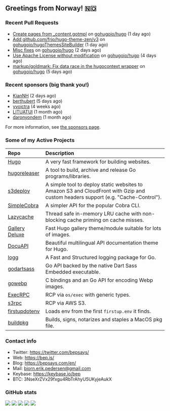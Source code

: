 ## Greetings from Norway! 🇳🇴

### Recent Pull Requests

- [Create pages from _content.gotmpl](https://github.com/gohugoio/hugo/pull/12440) on [gohugoio/hugo](https://github.com/gohugoio/hugo) (1 day ago)
- [Add github.com/frjo/hugo-theme-zen/v3](https://github.com/gohugoio/hugoThemesSiteBuilder/pull/456) on [gohugoio/hugoThemesSiteBuilder](https://github.com/gohugoio/hugoThemesSiteBuilder) (1 day ago)
- [Misc fixes](https://github.com/gohugoio/hugo/pull/12431) on [gohugoio/hugo](https://github.com/gohugoio/hugo) (2 days ago)
- [Use Apache License without modification](https://github.com/gohugoio/hugo/pull/12416) on [gohugoio/hugo](https://github.com/gohugoio/hugo) (4 days ago)
- [markup/goldmark: Fix data race in the hugocontext wrapper](https://github.com/gohugoio/hugo/pull/12413) on [gohugoio/hugo](https://github.com/gohugoio/hugo) (5 days ago)

### Recent sponsors (big thank you!)

- [KianNH](https://github.com/KianNH) (2 days ago)
- [berthubert](https://github.com/berthubert) (5 days ago)
- [yvoictra](https://github.com/yvoictra) (4 weeks ago)
- [LITUATUI](https://github.com/LITUATUI) (1 month ago)
- [daronyondem](https://github.com/daronyondem) (1 month ago)

For more information, see [the sponsors page](https://github.com/sponsors/bep/).

### Some of my Active Projects

| Repo  | Description |
| :---------------------------------------- | :------------------------------------------- |
| [Hugo](https://github.com/gohugoio/hugo)|A very fast framework for building websites. |
| [hugoreleaser](https://github.com/gohugoio/hugoreleaser)| A tool to build, archive and release Go programs/libraries.  |
| [s3deploy](https://github.com/bep/s3deploy)| A simple tool to deploy static websites to Amazon S3 and CloudFront with Gzip and custom headers support (e.g. "Cache-Control").|
| [SimpleCobra](https://github.com/bep/simplecobra)|A simpler API for the popular Cobra CLI.|
| [Lazycache](https://github.com/bep/lazycache)| Thread safe in-memory LRU cache with non-blocking cache priming on cache misses.  |
| [Gallery Deluxe](https://github.com/bep/gallerydeluxe)|Fast Hugo gallery theme/module suitable for lots of images.  |
| [DocuAPI](https://github.com/bep/docuapi)| Beautiful multilingual API documentation theme for Hugo.  |
| [logg](https://github.com/bep/logg)| A Fast and Structured logging package for Go.  |
| [godartsass](https://github.com/bep/godartsass)| Go API backed by the native Dart Sass Embedded executable. |
| [gowebp](https://github.com/bep/gowebp)|C bindings and an Go API for encoding Webp images. |
| [ExecRPC](https://github.com/bep/execrpc)|RCP via `os/exec` with generic types.  |
| [s3rpc](https://github.com/bep/s3rpc)|RCP via AWS S3.|
| [firstupdotenv](https://github.com/bep/firstupdotenv)|Loads env from the first `firstup.env` it finds. |
| [buildpkg](https://github.com/bep/buildpkg)| Builds, signs, notarizes and staples a MacOS pkg file. |

### Contact info
- Twitter: https://twitter.com/bepsays/
- Web: https://bep.is/
- Blog: https://bepsays.com/en/
- Mail: bjorn.erik.pedersen@gmail.com
- Keybase: https://keybase.io/bep
- BTC: 3NseXrZVx29fxgu4RbTrAhyU5UKyjeAukX


### GitHub stats

![](https://github-profile-summary-cards.vercel.app/api/cards/profile-details?username=bep&theme=github)
![](https://github-profile-summary-cards.vercel.app/api/cards/repos-per-language?username=bep&theme=github)
![](https://github-profile-summary-cards.vercel.app/api/cards/most-commit-language?username=bep&theme=github)
![](https://github-profile-summary-cards.vercel.app/api/cards/stats?username=bep&theme=github)
![](https://github-profile-summary-cards.vercel.app/api/cards/productive-time?username=bep&theme=github)
